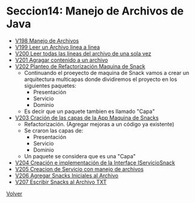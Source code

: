 # Seccion14: Manejo de Archivos de Java
* [V198 Manejo de Archivos](V198_Manejo_de_Archivos_en_Java/src/archivos/CrearArchivo.java)
* [V199 Leer un Archivo linea a linea](V199_Leer_un_Archivo_en_Java/src/archivos/LeerArchivo.java)
* [V200 Leer todas las lineas del archivo de una sola vez](V200_Leer_todo_el_Archivo/src/archivos/LeerTodo.java)
* [V201 Agragar contenido a un archivo](V201_Escribir_a_un_Archivo/src/archivos/AgregarContenidoArchivo.java)
* [V202 Planteo de Refactorización Maquina de Snack ](V202_Proyecto_Maquina_de_Snacks_con_Manejo_de_Archivos/Docs/arquitectura-multicapas.jpg)
    - Continuando el proeyecto de maquina de Snack vamos a crear un 
        arquitectura multicapas donde dividiremos el proyecto en los 
        siguientes paquetes: 
        * Presentación
        * Servicio
        * Dominio
    - Es decir que un paquete tambien es llamado "Capa"
* [V203 Cración de las capas de la App Maquina de Snacks](V203_Arquitectura_Multicapas_App_Maquina_de_Snacks/src/maquina_snacks_archivos)
    - Refactorización. (Agregar mejoras a un código ya existente)
    - Se craron las capas de: 
        * Presentación
        * Servicio
        * Dominio
    - Un paquete se considera que es una "Capa"
* [V204 Creación e implementación de la Interface IServicioSnack](V204_Creacion_Interface_IServcioSnack/src/maquina_snacks_archivos/servicio/IServicioSnacks.java)
* [V205 Creacion de Servicio con manejo de archivos](V205_Clase_Servicio_Snacks_con_Manejo_de_Archivos/src/maquina_snacks_archivos/servicio/ServicioSnacksArchivos.java)
* [V206 Agregar Snacks Iniciales al Archivo](V206_Agregar_Snacks_Iniciales_al_Archivosrc/src/maquina_snacks_archivos/servicio/ServicioSnacksArchivos.java)
* [V207 Escribir Snacks al Archivo TXT](V207_Escribir_Snacks_al_Archivo/src/maquina_snacks_archivos/servicio/ServicioSnacksArchivos.java)

[Volver](../)